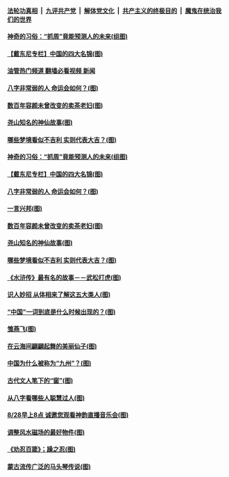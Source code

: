 ####  [法轮功真相](../../../../basic/blob/master/README.md?t=08292331) &nbsp;|&nbsp; [九评共产党](../../../../9ping.md/blob/master/README.md?t=08292331) &nbsp;|&nbsp; [解体党文化](../../../../jtdwh.md/blob/master/README.md?t=08292331)  &nbsp;|&nbsp; [共产主义的终极目的](../../../../gczydzjmd.md/blob/master/README.md?t=08292331) &nbsp;|&nbsp; [魔鬼在统治我们的世界](../../../../mgztzwmdsj.md/blob/master/README.md?t=08292331) 

#### [神奇的习俗：“抓周”竟能预测人的未来(组图)](../pages/p7/1015131.md?t=08292331) 

#### [【戴东尼专栏】中国的四大名锦(图)](../pages/p7/1009831.md?t=08292331) 

#### [油管热门频道 翻墙必看视频 新闻](http://45.76.130.85:81/youtube.html?08292331)

#### [八字非常弱的人 命运会如何？(图)](../pages/p7/1012126.md?t=08292331) 

#### [数百年容颜未曾改变的卖茶老妇(图)](../pages/p7/1015225.md?t=08292331) 

#### [尧山知名的神仙故事(图)](../pages/p7/1015223.md?t=08292331) 

#### [哪些梦境看似不吉利 实则代表大吉？(图)](../pages/p7/1013123.md?t=08292331) 

#### [神奇的习俗：“抓周”竟能预测人的未来(组图)](../pages/p7/1015131.md?t=08292331) 

#### [【戴东尼专栏】中国的四大名锦(图)](../pages/p7/1009831.md?t=08292331) 

#### [八字非常弱的人 命运会如何？(图)](../pages/p7/1012126.md?t=08292331) 

#### [一言兴邦(图)](../pages/p7/1015378.md?t=08292331) 

#### [数百年容颜未曾改变的卖茶老妇(图)](../pages/p7/1015225.md?t=08292331) 

#### [尧山知名的神仙故事(图)](../pages/p7/1015223.md?t=08292331) 

#### [哪些梦境看似不吉利 实则代表大吉？(图)](../pages/p7/1013123.md?t=08292331) 

#### [《水浒传》最有名的故事－－武松打虎(图)](../pages/p7/1013722.md?t=08292331) 

#### [识人妙招 从体相来了解这五大类人(图)](../pages/p7/1012760.md?t=08292331) 

#### [“中国”一词到底是什么时候出现的？(图)](../pages/p7/1015068.md?t=08292331) 

#### [雏燕飞(图)](../pages/p7/1015234.md?t=08292331) 

#### [在云海间翩翩起舞的美丽仙子(图)](../pages/p7/1013720.md?t=08292331) 

#### [中国为什么被称为“九州”？(图)](../pages/p7/1014965.md?t=08292331) 

#### [古代文人笔下的“窗”(图)](../pages/p7/1014857.md?t=08292331) 

#### [从八字看哪些人聪慧过人(图)](../pages/p7/1012790.md?t=08292331) 

#### [8/28早上8点 诚邀您观看神韵直播音乐会(图)](../pages/p7/1015157.md?t=08292331) 

#### [调整风水磁场的最好物件(图)](../pages/p7/1013126.md?t=08292331) 

#### [《劝忍百箴》；躁之忍(图)](../pages/p7/1015041.md?t=08292331) 

#### [蒙古流传广泛的马头琴传说(图)](../pages/p7/1015039.md?t=08292331) 


<img src='http://gfw-breaker.win/goodnews/indexes/p7.md' width='0px' height='0px'/>
